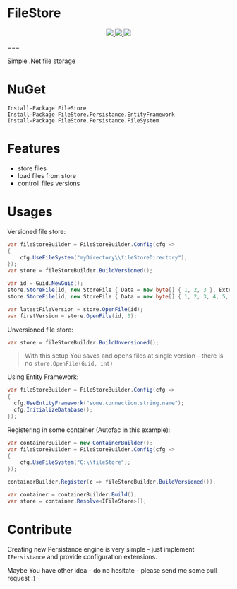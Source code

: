 # FileStore  

<p align="center">
    <a href="https://ci.appveyor.com/project/mgibas/filestore/branch/master">
        <img src="https://ci.appveyor.com/api/projects/status/g5l1ixdibke1p5j3/branch/master?svg=true"></img>
    </a>
    <a href="https://www.gitcheese.com/app/#/projects/d9efa213-d86a-49aa-8398-69a029901745/pledges/create">
        <img src="https://api.gitcheese.com/v1/projects/d9efa213-d86a-49aa-8398-69a029901745/badges"></img>
    </a>
    <a href="https://www.nuget.org/packages/NUnit.Asserts.Compare/">
        <img src="https://img.shields.io/nuget/v/NUnit.Asserts.Compare.svg?style=flat-square"></img>
    </a>
</p>

===

Simple .Net file storage

NuGet
====
```
Install-Package FileStore
Install-Package FileStore.Persistance.EntityFramework
Install-Package FileStore.Persistance.FileSystem
```

Features
====
* store files
* load files from store
* controll files versions

Usages
====
Versioned file store:
```csharp
var fileStoreBuilder = FileStoreBuilder.Config(cfg =>
{
    cfg.UseFileSystem("myDirectory\\fileStoreDirectory");
});
var store = fileStoreBuilder.BuildVersioned();

var id = Guid.NewGuid();
store.StoreFile(id, new StoreFile { Data = new byte[] { 1, 2, 3 }, Extension = "txt" });
store.StoreFile(id, new StoreFile { Data = new byte[] { 1, 2, 3, 4, 5, 6 }, Extension = "txt" });

var latestFileVersion = store.OpenFile(id);
var firstVersion = store.OpenFile(id, 0);
```

Unversioned file store:
```csharp
var store = fileStoreBuilder.BuildUnversioned();
```
> With this setup You saves and opens files at single version - there is no ```store.OpenFile(Guid, int)```


Using Entity Framework:
```csharp
var fileStoreBuilder = FileStoreBuilder.Config(cfg =>
{
  cfg.UseEntityFramework("some.connection.string.name");
  cfg.InitializeDatabase();
});
```

Registering in some container (Autofac in this example):
```csharp
var containerBuilder = new ContainerBuilder();
var fileStoreBuilder = FileStoreBuilder.Config(cfg =>
{
    cfg.UseFileSystem("C:\\fileStore");
});

containerBuilder.Register(c => fileStoreBuilder.BuildVersioned());

var container = containerBuilder.Build();
var store = container.Resolve<IFileStore>();
```
Contribute
====
Creating new Persistance engine is very simple - just implement `IPersistance` and provide configuration extensions. 

Maybe You have other idea - do no hesitate - please send me some pull request :)

